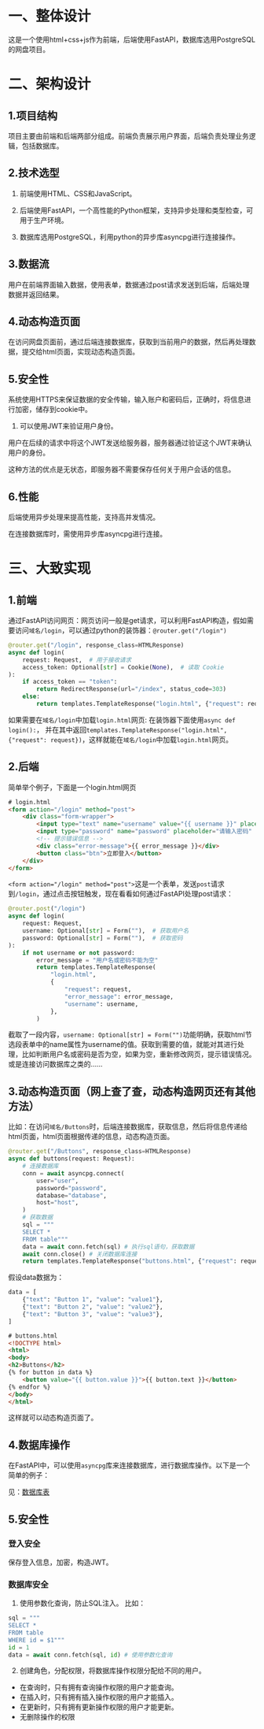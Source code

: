 # 一、整体设计

这是一个使用html+css+js作为前端，后端使用FastAPI，数据库选用PostgreSQL的网盘项目。


# 二、架构设计

## 1.项目结构

项目主要由前端和后端两部分组成。前端负责展示用户界面，后端负责处理业务逻辑，包括数据库。

## 2.技术选型

1. 前端使用HTML、CSS和JavaScript。

2. 后端使用FastAPI，一个高性能的Python框架，支持异步处理和类型检查，可用于生产环境。

3. 数据库选用PostgreSQL，利用python的异步库asyncpg进行连接操作。

## 3.数据流

用户在前端界面输入数据，使用表单，数据通过post请求发送到后端，后端处理数据并返回结果。

## 4.动态构造页面

在访问网盘页面前，通过后端连接数据库，获取到当前用户的数据，然后再处理数据，提交给html页面，实现动态构造页面。

## 5.安全性

系统使用HTTPS来保证数据的安全传输，输入账户和密码后，正确时，将信息进行加密，储存到cookie中。

1. 可以使用JWT来验证用户身份。

用户在后续的请求中将这个JWT发送给服务器，服务器通过验证这个JWT来确认用户的身份。

这种方法的优点是无状态，即服务器不需要保存任何关于用户会话的信息。

## 6.性能

后端使用异步处理来提高性能，支持高并发情况。

在连接数据库时，需使用异步库asyncpg进行连接。

# 三、大致实现

## 1.前端

通过FastAPI访问网页：网页访问一般是get请求，可以利用FastAPI构造，假如需要访问`域名/login`，可以通过python的装饰器：`@router.get("/login")`
```python
@router.get("/login", response_class=HTMLResponse)
async def login(
    request: Request,  # 用于接收请求
    access_token: Optional[str] = Cookie(None),  # 读取 Cookie
):
    if access_token == "token":
        return RedirectResponse(url="/index", status_code=303)
    else:
        return templates.TemplateResponse("login.html", {"request": request})
```
如果需要在`域名/login`中加载`login.html`网页:
在装饰器下面使用`async def login():`，
并在其中返回`templates.TemplateResponse("login.html", {"request": request})`，这样就能在`域名/login`中加载`login.html`网页。

## 2.后端

简单举个例子，下面是一个login.html网页
```html
# login.html
<form action="/login" method="post">
    <div class="form-wrapper">
        <input type="text" name="username" value="{{ username }}" placeholder="请输入用户名" class="input-item">
        <input type="password" name="password" placeholder="请输入密码" class="input-item">
        <!-- 提示错误信息 -->
        <div class="error-message">{{ error_message }}</div>
        <button class="btn">立即登入</button>
    </div>
</form>
```
`<form action="/login" method="post">`这是一个表单，发送`post`请求到`/login`，通过点击按钮触发，现在看看如何通过FastAPI处理post请求：
```python
@router.post("/login")
async def login(
    request: Request,
    username: Optional[str] = Form(""),  # 获取用户名
    password: Optional[str] = Form(""),  # 获取密码
):
    if not username or not password:
        error_message = "用户名或密码不能为空"
        return templates.TemplateResponse(
            "login.html",
            {
                "request": request,
                "error_message": error_message,
                "username": username,
            },
        )
```
截取了一段内容，`username: Optional[str] = Form("")`功能明确，获取html节选段表单中的name属性为username的值。获取到需要的值，就能对其进行处理，比如判断用户名或密码是否为空，如果为空，重新修改网页，提示错误情况。或是连接访问数据库之类的……


## 3.动态构造页面（网上查了查，动态构造网页还有其他方法）

比如：在访问`域名/Buttons`时，后端连接数据库，获取信息，然后将信息传递给html页面，html页面根据传递的信息，动态构造页面。

```python
@router.get("/Buttons", response_class=HTMLResponse)
async def buttons(request: Request):
    # 连接数据库
    conn = await asyncpg.connect(
        user="user",
        password="password",
        database="database",
        host="host",
    )
    # 获取数据
    sql = """
    SELECT *
    FROM table"""
    data = await conn.fetch(sql) # 执行sql语句，获取数据
    await conn.close() # 关闭数据库连接
    return templates.TemplateResponse("buttons.html", {"request": request, "data": data}) # 返回页面
```
假设data数据为：
```python
data = [
    {"text": "Button 1", "value": "value1"},
    {"text": "Button 2", "value": "value2"},
    {"text": "Button 3", "value": "value3"},
]
```

```html
# buttons.html
<!DOCTYPE html>
<html>
<body>
<h2>Buttons</h2>
{% for button in data %}
    <button value="{{ button.value }}">{{ button.text }}</button>
{% endfor %}
</body>
</html>
```
这样就可以动态构造页面了。

## 4.数据库操作

在FastAPI中，可以使用`asyncpg`库来连接数据库，进行数据库操作。以下是一个简单的例子：

见：[数据库表](./具体实现/数据库表.md)

## 5.安全性

### 登入安全

保存登入信息，加密，构造JWT。

### 数据库安全

1. 使用参数化查询，防止SQL注入。
比如：
```python
sql = """
SELECT *
FROM table
WHERE id = $1"""
id = 1
data = await conn.fetch(sql, id) # 使用参数化查询
```

2. 创建角色，分配权限，将数据库操作权限分配给不同的用户。
- 在查询时，只有拥有查询操作权限的用户才能查询。
- 在插入时，只有拥有插入操作权限的用户才能插入。
- 在更新时，只有拥有更新操作权限的用户才能更新。
- 无删除操作的权限

